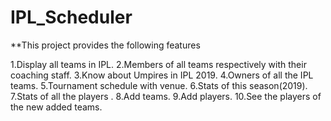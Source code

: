 # IPL_Scheduler

 **This project provides the following features

1.Display all teams in IPL.
2.Members of all teams respectively with their coaching staff.
3.Know about Umpires in IPL 2019.
4.Owners of all the IPL teams.
5.Tournament schedule with venue.
6.Stats of this season(2019).
7.Stats of all the players .
8.Add  teams.
9.Add players.
10.See the players of the new added teams.
